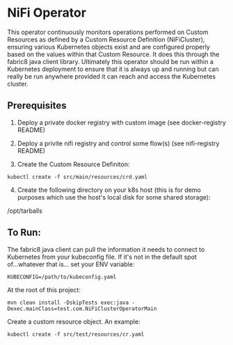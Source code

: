 # NiFi Operator

This operator continuously monitors operations performed on Custom Resources as defined by a
Custom Resource Definition (NiFiCluster), ensuring various Kubernetes objects exist and are
configured properly based on the values within that Custom Resource. It does this through the
fabric8 java client library. Ultimately this operator should be run within a Kubernetes deployment
to ensure that it is always up and running but can really be run anywhere provided it can reach
and access the Kubernetes cluster.

## Prerequisites

1) Deploy a private docker registry with custom image (see docker-registry README)

2) Deploy a privite nifi registry and control some flow(s) (see nifi-registry README)

3) Create the Custom Resource Definiton:

`kubectl create -f src/main/resources/crd.yaml`

4) Create the following directory on your k8s host (this is for demo purposes which use the host's local disk for some shared storage):

/opt/tarballs

## To Run:

The fabric8 java client can pull the information it needs to connect to Kubernetes from your kubeconfig
file. If it's not in the default spot of...whatever that is... set your ENV variable:

`KUBECONFIG=/path/to/kubeconfig.yaml`

At the root of this project:

`mvn clean install -DskipTests exec:java -Dexec.mainClass=test.com.NiFiClusterOperatorMain`

Create a custom resource object. An example:

`kubectl create -f src/test/resources/cr.yaml`
